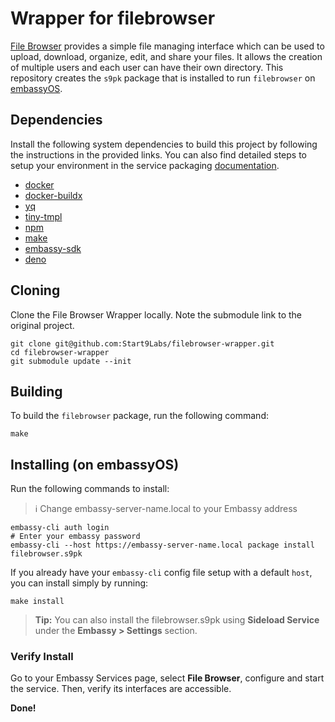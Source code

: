 # Wrapper for filebrowser

[File Browser](https://github.com/filebrowser/filebrowser) provides a simple file managing interface which can be used to upload, download, organize, edit, and share your files. It allows the creation of multiple users and each user can have their own directory. This repository creates the `s9pk` package that is installed to run `filebrowser` on [embassyOS](https://github.com/Start9Labs/embassy-os/).

## Dependencies

Install the following system dependencies to build this project by following the instructions in the provided links. You can also find detailed steps to setup your environment in the service packaging [documentation](https://github.com/Start9Labs/service-pipeline#development-environment).

- [docker](https://docs.docker.com/get-docker)
- [docker-buildx](https://docs.docker.com/buildx/working-with-buildx/)
- [yq](https://mikefarah.gitbook.io/yq)
- [tiny-tmpl](https://github.com/Start9Labs/templating-engine-rs.git)
- [npm](https://www.npmjs.com/get-npm)
- [make](https://www.gnu.org/software/make/)
- [embassy-sdk](https://github.com/Start9Labs/embassy-os/tree/master/backend)
- [deno](https://deno.land/#installation)

## Cloning

Clone the File Browser Wrapper locally. Note the submodule link to the original project.

```
git clone git@github.com:Start9Labs/filebrowser-wrapper.git
cd filebrowser-wrapper
git submodule update --init
```

## Building

To build the `filebrowser` package, run the following command:

```
make
```

## Installing (on embassyOS)

Run the following commands to install:

> :information_source: Change embassy-server-name.local to your Embassy address

```
embassy-cli auth login
# Enter your embassy password
embassy-cli --host https://embassy-server-name.local package install filebrowser.s9pk
```

If you already have your `embassy-cli` config file setup with a default `host`,
you can install simply by running:

```
make install
```

> **Tip:** You can also install the filebrowser.s9pk using **Sideload Service** under
> the **Embassy > Settings** section.

### Verify Install

Go to your Embassy Services page, select **File Browser**, configure and start the service. Then, verify its interfaces are accessible.

**Done!**
